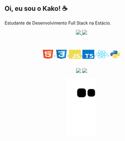 ## Oi, eu sou o Kako! ☕️
Estudante de Desenvolvimento Full Stack na Estácio.


<div align="center">
  <a href="https://github.com/jeffersonkako">
  <img height="180em" src="https://github-readme-stats.vercel.app/api?username=jeffersonkako&show_icons=true&theme=aura&include_all_commits=true&count_private=true"/>
  <img height="180em" src="https://github-readme-stats.vercel.app/api/top-langs/?username=jeffersonkako&layout=compact&langs_count=7&theme=aura"/>
</div>
  
  ##
  
<div align= "center" style="display: inline_block"><br>
  <img align="center" alt="Kako-HTML" height="30" width="40" src="https://raw.githubusercontent.com/devicons/devicon/master/icons/html5/html5-original.svg">
  <img align="center" alt="Kako-CSS" height="30" width="40" src="https://raw.githubusercontent.com/devicons/devicon/master/icons/css3/css3-original.svg">
  <img align="center" alt="Kako-Js" height="30" width="40" src="https://raw.githubusercontent.com/devicons/devicon/master/icons/javascript/javascript-plain.svg">
  <img align="center" alt="Kako-Ts" height="30" width="40" src="https://raw.githubusercontent.com/devicons/devicon/master/icons/typescript/typescript-plain.svg">
  <img align="center" alt="Kako-React" height="30" width="40" src="https://raw.githubusercontent.com/devicons/devicon/master/icons/react/react-original.svg">  
  <img align="center" alt="Kako-Python" height="30" width="40" src="https://raw.githubusercontent.com/devicons/devicon/master/icons/python/python-original.svg">
</div>

<div align= "center" > 

##

  <a href = "mailto:jefferson@kako.dev"><img src="https://img.shields.io/badge/-Gmail-%23333?style=for-the-badge&logo=gmail&logoColor=white" target="_blank"></a>
  <a href="https://www.linkedin.com/in/jeffersonkako" target="_blank"><img src="https://img.shields.io/badge/-LinkedIn-%230077B5?style=for-the-badge&logo=linkedin&logoColor=white" target="_blank"></a> 
 
  ![Snake animation](https://github.com/jeffersonkako/jeffersonkako/blob/output/github-contribution-grid-snake.svg)
 
</div>
